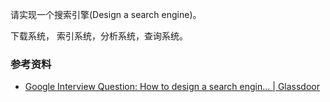 请实现一个搜索引擎(Design a search engine)。

下载系统， 索引系统，分析系统，查询系统。

### 参考资料

- [Google Interview Question: How to design a search engin... | Glassdoor](https://www.glassdoor.com/Interview/-How-to-design-a-search-engine-If-each-document-contains-a-set-of-keywords-and-is-associated-with-a-numeric-attribute-ho-QTN_9026.htm)

